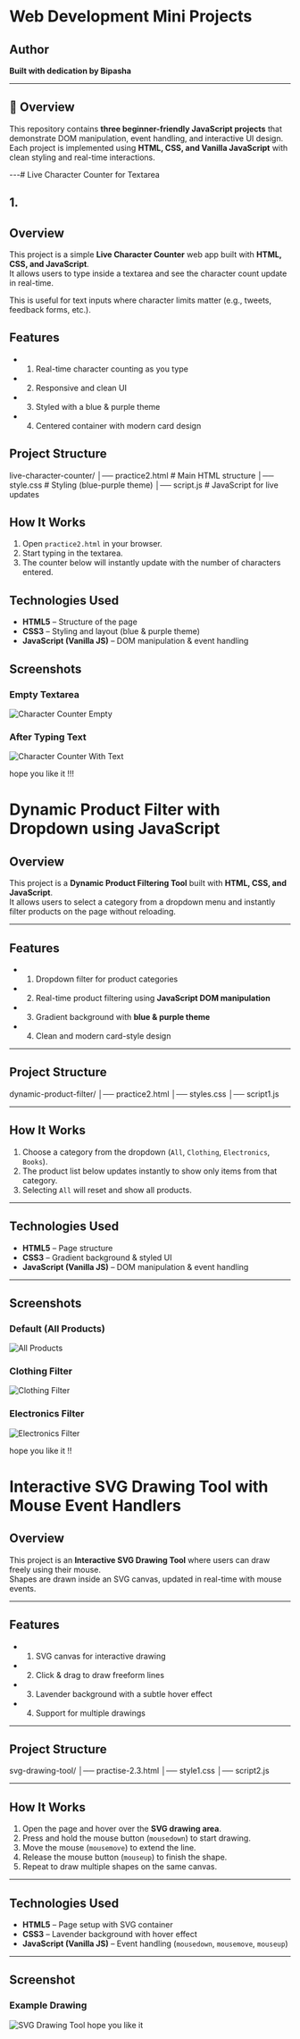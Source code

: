 #  Web Development Mini Projects

##  Author
**Built with dedication by Bipasha**

---

## 📌 Overview
This repository contains **three beginner-friendly JavaScript projects** that demonstrate DOM manipulation, event handling, and interactive UI design.  
Each project is implemented using **HTML, CSS, and Vanilla JavaScript** with clean styling and real-time interactions.

---# Live Character Counter for Textarea


## 1.
## Overview
This project is a simple **Live Character Counter** web app built with **HTML, CSS, and JavaScript**.  
It allows users to type inside a textarea and see the character count update in real-time.  

This is useful for text inputs where character limits matter (e.g., tweets, feedback forms, etc.).



##  Features
- 1. Real-time character counting as you type  
- 2. Responsive and clean UI  
- 3. Styled with a blue & purple theme
- 4. Centered container with modern card design  



##  Project Structure
live-character-counter/
│── practice2.html # Main HTML structure
│── style.css # Styling (blue-purple theme)
│── script.js # JavaScript for live updates


## How It Works
1. Open `practice2.html` in your browser.  
2. Start typing in the textarea.  
3. The counter below will instantly update with the number of characters entered.  


##  Technologies Used
- **HTML5** – Structure of the page  
- **CSS3** – Styling and layout (blue & purple theme)  
- **JavaScript (Vanilla JS)** – DOM manipulation & event handling  

##  Screenshots
### Empty Textarea
![Character Counter Empty](Screenshot%202025-08-24%20112452.png)

### After Typing Text
![Character Counter With Text](Screenshot%202025-08-24%20112522.png)

hope you like it !!!

# Dynamic Product Filter with Dropdown using JavaScript

##  Overview
This project is a **Dynamic Product Filtering Tool** built with **HTML, CSS, and JavaScript**.  
It allows users to select a category from a dropdown menu and instantly filter products on the page without reloading.

---

##  Features
- 1. Dropdown filter for product categories  
- 2. Real-time product filtering using **JavaScript DOM manipulation**  
- 3. Gradient background with **blue & purple theme**  
- 4. Clean and modern card-style design  

---

##  Project Structure
dynamic-product-filter/
│── practice2.html 
│── styles.css 
│── script1.js

---

##  How It Works
1. Choose a category from the dropdown (`All`, `Clothing`, `Electronics`, `Books`).  
2. The product list below updates instantly to show only items from that category.  
3. Selecting `All` will reset and show all products.  

---

##  Technologies Used
- **HTML5** – Page structure  
- **CSS3** – Gradient background & styled UI  
- **JavaScript (Vanilla JS)** – DOM manipulation & event handling  

---

##  Screenshots
### Default (All Products)
![All Products](Screenshot%202025-08-24%20113211.png)

### Clothing Filter
![Clothing Filter](Screenshot%202025-08-24%20113218.png)

### Electronics Filter
![Electronics Filter](Screenshot%202025-08-24%20113224.png)

hope you like it !!

# Interactive SVG Drawing Tool with Mouse Event Handlers

##  Overview
This project is an **Interactive SVG Drawing Tool** where users can draw freely using their mouse.  
Shapes are drawn inside an SVG canvas, updated in real-time with mouse events.

---

##  Features
- 1. SVG canvas for interactive drawing  
- 2. Click & drag to draw freeform lines 
- 3. Lavender background with a subtle hover effect  
- 4. Support for multiple drawings 

---

##  Project Structure
svg-drawing-tool/
│── practise-2.3.html 
│── style1.css
│── script2.js


---

##  How It Works
1. Open the page and hover over the **SVG drawing area**.  
2. Press and hold the mouse button (`mousedown`) to start drawing.  
3. Move the mouse (`mousemove`) to extend the line.  
4. Release the mouse button (`mouseup`) to finish the shape.  
5. Repeat to draw multiple shapes on the same canvas.  

---

##  Technologies Used
- **HTML5** – Page setup with SVG container  
- **CSS3** – Lavender background with hover effect  
- **JavaScript (Vanilla JS)** – Event handling (`mousedown`, `mousemove`, `mouseup`)  

---

##  Screenshot

### Example Drawing
![SVG Drawing Tool](Screenshot%202025-08-24%20114033.png)
hope you like it 







